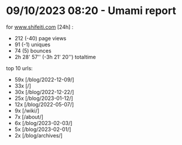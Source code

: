 # 09/10/2023 08:20 - Umami report
for www.shifeiti.com [24h] :

 - 212 (-40) page views
 - 91 (-1) uniques
 - 74 (5) bounces
 - 2h 28' 57'' (-3h 21' 20'') totaltime


top 10 urls:
 - 59x [/blog/2022-12-09/]
 - 33x [/]
 - 30x [/blog/2022-12-22/]
 - 25x [/blog/2023-01-12/]
 - 12x [/blog/2022-05-07/]
 - 9x [/wiki/]
 - 7x [/about/]
 - 6x [/blog/2023-02-03/]
 - 5x [/blog/2023-02-01/]
 - 2x [/blog/archives/]


